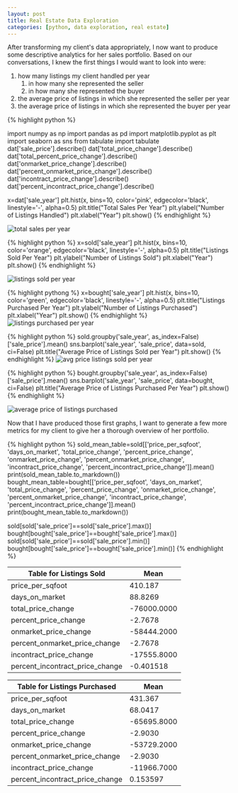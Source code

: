 ```yaml
---
layout: post
title: Real Estate Data Exploration
categories: [python, data exploration, real estate]
---
```


After transforming my client's data appropriately, I now want to produce some descriptive analytics for her sales portfolio. Based on our conversations, I knew the first things I would want to look into were:
1. how many listings my client handled per year
      1. in how many she represented the seller 
      2. in how many she represented the buyer
 2. the average price of listings in which she represented the seller per year
 3. the average price of listings in which she represented the buyer per year

{% highlight python %}

import numpy as np
import pandas as pd
import matplotlib.pyplot as plt
import seaborn as sns
from tabulate import tabulate
dat['sale_price'].describe()
dat['total_price_change'].describe()
dat['total_percent_price_change'].describe()
dat['onmarket_price_change'].describe()
dat['percent_onmarket_price_change'].describe()
dat['incontract_price_change'].describe()
dat['percent_incontract_price_change'].describe()

x=dat['sale_year']
plt.hist(x, bins=10, color='pink', edgecolor='black', linestyle='-', alpha=0.5)
plt.title("Total Sales Per Year")
plt.ylabel("Number of Listings Handled")
plt.xlabel("Year")
plt.show()
{% endhighlight %}

![total sales per year](https://user-images.githubusercontent.com/102122956/173248884-e50af173-a6c6-468b-aa40-2a315c67209b.png)

{% highlight python %}
x=sold['sale_year']
plt.hist(x, bins=10, color='orange', edgecolor='black', linestyle='-', alpha=0.5)
plt.title("Listings Sold Per Year")
plt.ylabel("Number of Listings Sold")
plt.xlabel("Year")
plt.show()
{% endhighlight %}

![listings sold per year](https://user-images.githubusercontent.com/102122956/173249263-62a97339-c4fa-492e-8d00-c950b5d3ae43.png)

{% highlight pythong %}
x=bought['sale_year']
plt.hist(x, bins=10, color='green', edgecolor='black', linestyle='-', alpha=0.5)
plt.title("Listings Purchased Per Year")
plt.ylabel("Number of Listings Purchased")
plt.xlabel("Year")
plt.show()
{% endhighlight %}
![listings purchased per year](https://user-images.githubusercontent.com/102122956/173249377-fcbd025a-5ad4-4d07-a72a-f5b5c72046ed.png)



{% highlight python %}
sold.groupby('sale_year', as_index=False)['sale_price'].mean()
sns.barplot('sale_year', 'sale_price', data=sold, ci=False)
plt.title("Average Price of Listings Sold per Year")
plt.show()
{% endhighlight %}
![avg price listings sold per year](https://user-images.githubusercontent.com/102122956/173249650-24c83071-9f09-4b51-9c88-3310323170c1.png)


{% highlight python %}
bought.groupby('sale_year', as_index=False)['sale_price'].mean()
sns.barplot('sale_year', 'sale_price', data=bought, ci=False)
plt.title("Average Price of Listings Purchased Per Year")
plt.show()
{% endhighlight %}

![average price of listings purchased](https://user-images.githubusercontent.com/102122956/173249620-f2b74724-edcb-4a4d-badb-8ce9beb241a0.png)

Now that I have produced those first graphs, I want to generate a few more metrics for my client to give her a thorough overview of her portfolio.

{% highlight python %}
sold_mean_table=sold[['price_per_sqfoot', 'days_on_market', 'total_price_change', 'percent_price_change', 'onmarket_price_change', 'percent_onmarket_price_change', 'incontract_price_change', 'percent_incontract_price_change']].mean()
print(sold_mean_table.to_markdown())
bought_mean_table=bought[['price_per_sqfoot', 'days_on_market', 'total_price_change', 'percent_price_change', 'onmarket_price_change', 'percent_onmarket_price_change', 'incontract_price_change', 'percent_incontract_price_change']].mean()
print(bought_mean_table.to_markdown())

sold[sold['sale_price']==sold['sale_price'].max()]
bought[bought['sale_price']==bought['sale_price'].max()]
sold[sold['sale_price']==sold['sale_price'].min()]
bought[bought['sale_price']==bought['sale_price'].min()]
{% endhighlight %}

Table for Listings Sold         | Mean         |
--------------------------------|--------------|
 price_per_sqfoot               |     410.187  |
 days_on_market                 |    88.8269   |
 total_price_change             | -76000.0000  |
 percent_price_change           |   -2.7678    |
 onmarket_price_change          | -58444.2000  |
 percent_onmarket_price_change  |     -2.7678  |
 incontract_price_change        | -17555.8000  |
 percent_incontract_price_change|     -0.401518|


Table for Listings Purchased     | Mean          | 
---------------------------------|---------------|
 price_per_sqfoot                |    431.367    |
 days_on_market                  |     68.0417   |
 total_price_change              | -65695.8000   |
 percent_price_change            |     -2.9030   |
 onmarket_price_change           | -53729.2000   |
 percent_onmarket_price_change   |     -2.9030   |
 incontract_price_change         | -11966.7000   |
 percent_incontract_price_change |      0.153597 |


